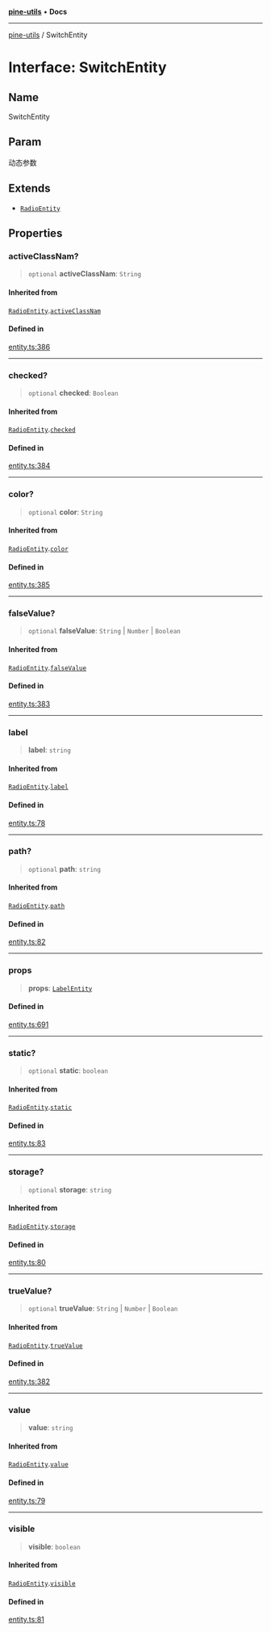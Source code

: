 [**pine-utils**](../README.md) • **Docs**

***

[pine-utils](../globals.md) / SwitchEntity

# Interface: SwitchEntity

## Name

SwitchEntity

## Param

动态参数

## Extends

- [`RadioEntity`](RadioEntity.md)

## Properties

### activeClassNam?

> `optional` **activeClassNam**: `String`

#### Inherited from

[`RadioEntity`](RadioEntity.md).[`activeClassNam`](RadioEntity.md#activeclassnam)

#### Defined in

[entity.ts:386](https://github.com/byzhyt/pine-utils/blob/924fa77904d2b99c7ab94631f9f8a700b695aa96/src/entity.ts#L386)

***

### checked?

> `optional` **checked**: `Boolean`

#### Inherited from

[`RadioEntity`](RadioEntity.md).[`checked`](RadioEntity.md#checked)

#### Defined in

[entity.ts:384](https://github.com/byzhyt/pine-utils/blob/924fa77904d2b99c7ab94631f9f8a700b695aa96/src/entity.ts#L384)

***

### color?

> `optional` **color**: `String`

#### Inherited from

[`RadioEntity`](RadioEntity.md).[`color`](RadioEntity.md#color)

#### Defined in

[entity.ts:385](https://github.com/byzhyt/pine-utils/blob/924fa77904d2b99c7ab94631f9f8a700b695aa96/src/entity.ts#L385)

***

### falseValue?

> `optional` **falseValue**: `String` \| `Number` \| `Boolean`

#### Inherited from

[`RadioEntity`](RadioEntity.md).[`falseValue`](RadioEntity.md#falsevalue)

#### Defined in

[entity.ts:383](https://github.com/byzhyt/pine-utils/blob/924fa77904d2b99c7ab94631f9f8a700b695aa96/src/entity.ts#L383)

***

### label

> **label**: `string`

#### Inherited from

[`RadioEntity`](RadioEntity.md).[`label`](RadioEntity.md#label)

#### Defined in

[entity.ts:78](https://github.com/byzhyt/pine-utils/blob/924fa77904d2b99c7ab94631f9f8a700b695aa96/src/entity.ts#L78)

***

### path?

> `optional` **path**: `string`

#### Inherited from

[`RadioEntity`](RadioEntity.md).[`path`](RadioEntity.md#path)

#### Defined in

[entity.ts:82](https://github.com/byzhyt/pine-utils/blob/924fa77904d2b99c7ab94631f9f8a700b695aa96/src/entity.ts#L82)

***

### props

> **props**: [`LabelEntity`](LabelEntity.md)

#### Defined in

[entity.ts:691](https://github.com/byzhyt/pine-utils/blob/924fa77904d2b99c7ab94631f9f8a700b695aa96/src/entity.ts#L691)

***

### static?

> `optional` **static**: `boolean`

#### Inherited from

[`RadioEntity`](RadioEntity.md).[`static`](RadioEntity.md#static)

#### Defined in

[entity.ts:83](https://github.com/byzhyt/pine-utils/blob/924fa77904d2b99c7ab94631f9f8a700b695aa96/src/entity.ts#L83)

***

### storage?

> `optional` **storage**: `string`

#### Inherited from

[`RadioEntity`](RadioEntity.md).[`storage`](RadioEntity.md#storage)

#### Defined in

[entity.ts:80](https://github.com/byzhyt/pine-utils/blob/924fa77904d2b99c7ab94631f9f8a700b695aa96/src/entity.ts#L80)

***

### trueValue?

> `optional` **trueValue**: `String` \| `Number` \| `Boolean`

#### Inherited from

[`RadioEntity`](RadioEntity.md).[`trueValue`](RadioEntity.md#truevalue)

#### Defined in

[entity.ts:382](https://github.com/byzhyt/pine-utils/blob/924fa77904d2b99c7ab94631f9f8a700b695aa96/src/entity.ts#L382)

***

### value

> **value**: `string`

#### Inherited from

[`RadioEntity`](RadioEntity.md).[`value`](RadioEntity.md#value)

#### Defined in

[entity.ts:79](https://github.com/byzhyt/pine-utils/blob/924fa77904d2b99c7ab94631f9f8a700b695aa96/src/entity.ts#L79)

***

### visible

> **visible**: `boolean`

#### Inherited from

[`RadioEntity`](RadioEntity.md).[`visible`](RadioEntity.md#visible)

#### Defined in

[entity.ts:81](https://github.com/byzhyt/pine-utils/blob/924fa77904d2b99c7ab94631f9f8a700b695aa96/src/entity.ts#L81)
